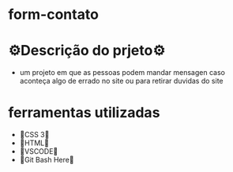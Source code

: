 # form-contato
# ⚙️Descrição do prjeto⚙️
* um projeto em que as pessoas podem mandar mensagen caso aconteça algo de errado no site ou para retirar duvidas do site

# ferramentas utilizadas
* 🔧CSS 3🔧
* 🔧HTML🔧
* 🔧VSCODE🔧
* 🔧Git Bash Here🔧



